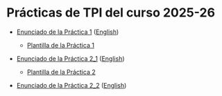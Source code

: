 # Prácticas de TPI del curso 2025-26

- [Enunciado de la Práctica 1](./enunciados/practica1/practica1.md) ([English](./enunciados/practica1/practica1_en.md))
    
    - [Plantilla de la Práctica 1](https://github.com/informaticaucm-TPI/2526_MarioBros/releases/tag/practica1_plantilla)
   
- [Enunciado de la Práctica 2_1](./enunciados/practica2/practica2_1.md) ([English](./enunciados/practica2/practica2_1_en.md))
    
    - [Plantilla de la Práctica 2](https://github.com/informaticaucm-TPI/2526_MarioBros/releases/tag/practica2_plantilla)

- [Enunciado de la Práctica 2_2](./enunciados/practica2/practica2_2.md) ([English](./enunciados/practica2/practica2_2_en.md))

